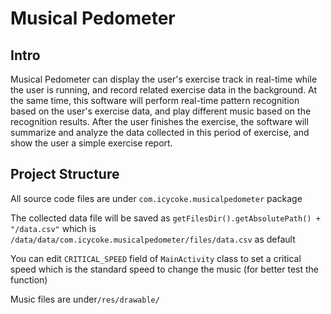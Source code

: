 # Musical Pedometer

## Intro

Musical Pedometer can display the user's exercise track in real-time while the user is running, and record related exercise data in the background. At the same time, this software will perform real-time pattern recognition based on the user's exercise data, and play different music based on the recognition results. After the user finishes the exercise, the software will summarize and analyze the data collected in this period of exercise, and show the user a simple exercise report.

## Project Structure

All source code files are under `com.icycoke.musicalpedometer` package

The collected data file will be saved as `getFilesDir().getAbsolutePath() + "/data.csv"` which is `/data/data/com.icycoke.musicalpedometer/files/data.csv` as default

You can edit `CRITICAL_SPEED` field of `MainActivity` class to set a critical speed which is the standard speed to change the music (for better test the function)

Music files are under`/res/drawable/`